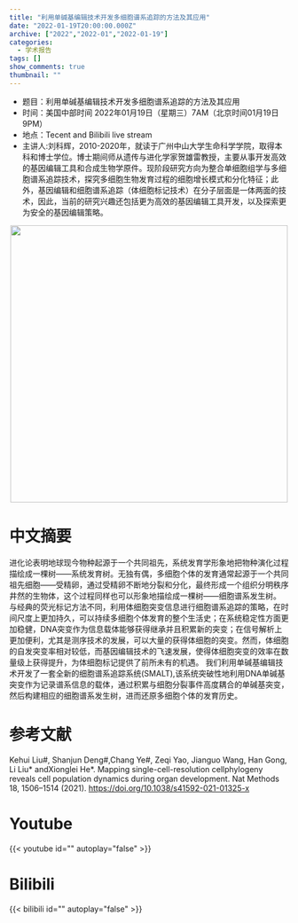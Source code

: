 ```yaml
---
title: "利用单碱基编辑技术开发多细胞谱系追踪的方法及其应用"
date: "2022-01-19T20:00:00.000Z"
archive: ["2022","2022-01","2022-01-19"]
categories:
  - 学术报告
tags: []
show_comments: true
thumbnail: ""
---
```


- 题目：利用单碱基编辑技术开发多细胞谱系追踪的方法及其应用
- 时间：美国中部时间 2022年01月19日（星期三）7AM（北京时间01月19日9PM）
- 地点：Tecent and Bilibili live stream
- 主讲人:刘科辉，2010-2020年，就读于广州中山大学生命科学学院，取得本科和博士学位。博士期间师从遗传与进化学家贺雄雷教授，主要从事开发高效的基因编辑工具和合成生物学原件。现阶段研究方向为整合单细胞组学与多细胞谱系追踪技术，探究多细胞生物发育过程的细胞增长模式和分化特征；此外，基因编辑和细胞谱系追踪（体细胞标记技术）在分子层面是一体两面的技术，因此，当前的研究兴趣还包括更为高效的基因编辑工具开发，以及探索更为安全的基因编辑策略。

<div align="center">
<img src="https://s2.loli.net/2022/04/03/y5LeE3wF19TMpNO.png" height=500>
</div>

# 中文摘要
进化论表明地球现今物种起源于一个共同祖先，系统发育学形象地把物种演化过程描绘成一棵树——系统发育树。无独有偶，多细胞个体的发育通常起源于一个共同祖先细胞——受精卵，通过受精卵不断地分裂和分化，最终形成一个组织分明秩序井然的生物体，这个过程同样也可以形象地描绘成一棵树——细胞谱系发生树。
与经典的荧光标记方法不同，利用体细胞突变信息进行细胞谱系追踪的策略，在时间尺度上更加持久，可以持续多细胞个体发育的整个生活史；在系统稳定性方面更加稳健，DNA突变作为信息载体能够获得继承并且积累新的突变；在信号解析上更加便利，尤其是测序技术的发展，可以大量的获得体细胞的突变。然而，体细胞的自发突变率相对较低，而基因编辑技术的飞速发展，使得体细胞突变的效率在数量级上获得提升，为体细胞标记提供了前所未有的机遇。
我们利用单碱基编辑技术开发了一套全新的细胞谱系追踪系统(SMALT),该系统突破性地利用DNA单碱基突变作为记录谱系信息的载体，通过积累与细胞分裂事件高度耦合的单碱基突变，然后构建相应的细胞谱系发生树，进而还原多细胞个体的发育历史。

# 参考文献
Kehui Liu#, Shanjun Deng#,Chang Ye#, Zeqi Yao, Jianguo Wang, Han Gong, Li Liu* andXionglei He*. Mapping single-cell-resolution cellphylogeny reveals cell population dynamics during organ development. Nat Methods 18, 1506–1514 (2021). https://doi.org/10.1038/s41592-021-01325-x

# Youtube

{{< youtube id="" autoplay="false" >}}

# Bilibili

{{< bilibili id="" autoplay="false" >}}

